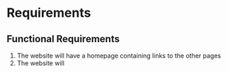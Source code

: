 # Requirements
## Functional Requirements
1. The website will have a homepage containing links to the other pages
2. The website will 